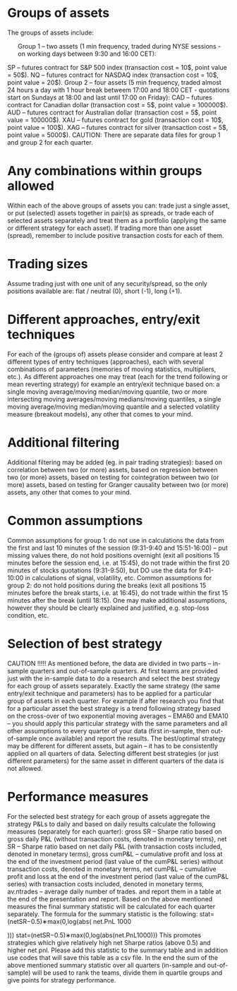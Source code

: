 # Groups of assets
The groups of assets include:
<ol> Group 1 – two assets (1 min frequency, traded during NYSE sessions - on working days between 9:30 and 16:00 CET): </ol>
SP – futures contract for S&P 500 index (transaction cost = 10$, point value = 50$).
NQ – futures contract for NASDAQ index (transaction cost = 10$, point value = 20$).
Group 2 – four assets (5 min frequency, traded almost 24 hours a day with 1 hour break betweem 17:00 and 18:00 CET - quotations start on Sundays at 18:00 and last until 17:00 on Friday): 
CAD – futures contract for Canadian dollar (transaction cost = 5$, point value = 100000$).
AUD – futures contract for Australian dollar (transaction cost = 5$, point value = 100000$).
XAU – futures contract for gold (transaction cost = 10$, point value = 100$).
XAG – futures contract for silver (transaction cost = 5$, point value = 5000$).
CAUTION: There are separate data files for group 1 and group 2 for each quarter.

# Any combinations within groups allowed
Within each of the above groups of assets you can:
trade just a single asset, or
put (selected) assets together in pair(s) as spreads, or
trade each of selected assets separately and treat them as a portfolio (applying the same or different strategy for each asset).
If trading more than one asset (spread), remember to include positive transaction costs for each of them.

# Trading sizes
Assume trading just with one unit of any security/spread, so the only positions available are:
flat / neutral (0),
short (-1),
long (+1).

# Different approaches, entry/exit techniques
For each of the (groups of) assets please consider and compare at least 2 different types of entry techniques (approaches), each with several combinations of parameters (memories of moving statistics, multipliers, etc.).
As different approaches one may treat (each for the trend following or mean reverting strategy) for example an entry/exit technique based on:
a single moving average/moving median/moving quantile,
two or more intersecting moving averages/moving medians/moving quantiles,
a single moving average/moving median/moving quantile and a selected volatility measure (breakout models),
any other that comes to your mind.

# Additional filtering
Additional filtering may be added (eg. in pair trading strategies):
based on correlation between two (or more) assets,
based on regression between two (or more) assets,
based on testing for cointegration between two (or more) assets,
based on testing for Granger causality between two (or more) assets,
any other that comes to your mind.

# Common assumptions
Common assumptions for group 1:
do not use in calculations the data from the first and last 10 minutes of the session (9:31-9:40 and 15:51-16:00) – put missing values there,
do not hold positions overnight (exit all positions 15 minutes before the session end, i.e. at 15:45),
do not trade within the first 20 minutes of stocks quotations (9:31-9:50), but DO use the data for 9:41-10:00 in calculations of signal, volatility, etc.
Common assumptions for group 2:
do not hold positions during the breaks (exit all positions 15 minutes before the break starts, i.e. at 16:45),
do not trade within the first 15 minutes after the break (until 18:15).
One may make additional assumptions, however they should be clearly explained and justified, e.g. stop-loss condition, etc.

# Selection of best strategy
CAUTION !!!!! As mentioned before, the data are divided in two parts – in-sample quarters and out-of-sample quarters. At first teams are provided just with the in-sample data to do a research and select the best strategy for each group of assets separately.
Exactly the same strategy (the same entry/exit technique and parameters) has to be applied for a particular group of assets in each quarter.
For example if after research you find that for a particular asset the best strategy is a trend following strategy based on the cross-over of two exponential moving averages – EMA60 and EMA10 – you should apply this particular strategy with the same parameters and all other assumptions to every quarter of your data (first in-sample, then out-of-sample once available) and report the results.
The best/optimal strategy may be different for different assets, but again – it has to be consistently applied on all quarters of data.
Selecting different best strategies (or just different parameters) for the same asset in different quarters of the data is not allowed.

# Performance measures
For the selected best strategy for each group of assets aggregate the strategy P&Ls to daily and based on daily results calculate the following measures (separately for each quarter):
gross SR – Sharpe ratio based on gross daily P&L (without transaction costs, denoted in monetary terms),
net SR – Sharpe ratio based on net daily P&L (with transaction costs included, denoted in monetary terms),
gross cumP&L – cumulative profit and loss at the end of the investment period (last value of the cumP&L series) without transaction costs, denoted in monetary terms,
net cumP&L – cumulative profit and loss at the end of the investment period (last value of the cumP&L series) with transaction costs included, denoted in monetary terms,
av.ntrades – average daily number of trades.
and report them in a table at the end of the presentation and report.
Based on the above mentioned measures the final summary statistic will be calculated for each quarter separately. The formula for the summary statistic is the following:
stat=(netSR−0.5)∗max(0,log(abs(
net.PnL
1000

)))
stat=(netSR−0.5)∗max(0,log(abs(net.PnL1000)))
This promotes strategies which give relatively high net Sharpe ratios (above 0.5) and higher net pnl.
Please add this statistic to the summary table and in addition use codes that will save this table as a csv file.
In the end the sum of the above mentioned summary statistic over all quarters (in-sample and out-of-sample) will be used to rank the teams, divide them in quartile groups and give points for strategy performance.
